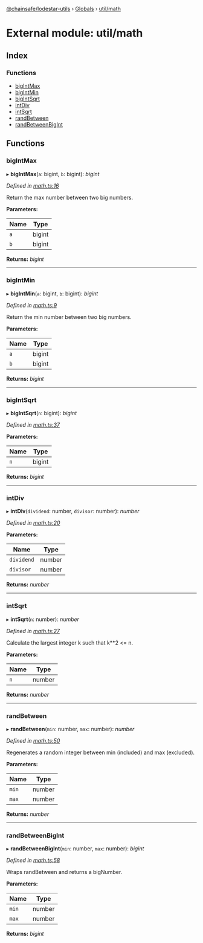 [@chainsafe/lodestar-utils](../README.md) › [Globals](../globals.md) › [util/math](util_math.md)

# External module: util/math

## Index

### Functions

* [bigIntMax](util_math.md#bigintmax)
* [bigIntMin](util_math.md#bigintmin)
* [bigIntSqrt](util_math.md#bigintsqrt)
* [intDiv](util_math.md#intdiv)
* [intSqrt](util_math.md#intsqrt)
* [randBetween](util_math.md#randbetween)
* [randBetweenBigInt](util_math.md#randbetweenbigint)

## Functions

###  bigIntMax

▸ **bigIntMax**(`a`: bigint, `b`: bigint): *bigint*

*Defined in [math.ts:16](https://github.com/ChainSafe/lodestar/blob/2bf6badbe/packages/lodestar-utils/src/math.ts#L16)*

Return the max number between two big numbers.

**Parameters:**

Name | Type |
------ | ------ |
`a` | bigint |
`b` | bigint |

**Returns:** *bigint*

___

###  bigIntMin

▸ **bigIntMin**(`a`: bigint, `b`: bigint): *bigint*

*Defined in [math.ts:9](https://github.com/ChainSafe/lodestar/blob/2bf6badbe/packages/lodestar-utils/src/math.ts#L9)*

Return the min number between two big numbers.

**Parameters:**

Name | Type |
------ | ------ |
`a` | bigint |
`b` | bigint |

**Returns:** *bigint*

___

###  bigIntSqrt

▸ **bigIntSqrt**(`n`: bigint): *bigint*

*Defined in [math.ts:37](https://github.com/ChainSafe/lodestar/blob/2bf6badbe/packages/lodestar-utils/src/math.ts#L37)*

**Parameters:**

Name | Type |
------ | ------ |
`n` | bigint |

**Returns:** *bigint*

___

###  intDiv

▸ **intDiv**(`dividend`: number, `divisor`: number): *number*

*Defined in [math.ts:20](https://github.com/ChainSafe/lodestar/blob/2bf6badbe/packages/lodestar-utils/src/math.ts#L20)*

**Parameters:**

Name | Type |
------ | ------ |
`dividend` | number |
`divisor` | number |

**Returns:** *number*

___

###  intSqrt

▸ **intSqrt**(`n`: number): *number*

*Defined in [math.ts:27](https://github.com/ChainSafe/lodestar/blob/2bf6badbe/packages/lodestar-utils/src/math.ts#L27)*

Calculate the largest integer k such that k**2 <= n.

**Parameters:**

Name | Type |
------ | ------ |
`n` | number |

**Returns:** *number*

___

###  randBetween

▸ **randBetween**(`min`: number, `max`: number): *number*

*Defined in [math.ts:50](https://github.com/ChainSafe/lodestar/blob/2bf6badbe/packages/lodestar-utils/src/math.ts#L50)*

Regenerates a random integer between min (included) and max (excluded).

**Parameters:**

Name | Type |
------ | ------ |
`min` | number |
`max` | number |

**Returns:** *number*

___

###  randBetweenBigInt

▸ **randBetweenBigInt**(`min`: number, `max`: number): *bigint*

*Defined in [math.ts:58](https://github.com/ChainSafe/lodestar/blob/2bf6badbe/packages/lodestar-utils/src/math.ts#L58)*

Wraps randBetween and returns a bigNumber.

**Parameters:**

Name | Type |
------ | ------ |
`min` | number |
`max` | number |

**Returns:** *bigint*
